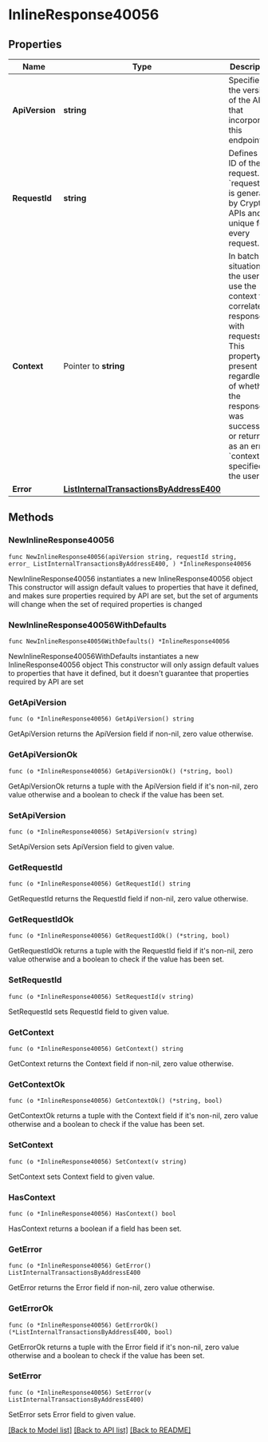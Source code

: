 # InlineResponse40056

## Properties

Name | Type | Description | Notes
------------ | ------------- | ------------- | -------------
**ApiVersion** | **string** | Specifies the version of the API that incorporates this endpoint. | 
**RequestId** | **string** | Defines the ID of the request. The &#x60;requestId&#x60; is generated by Crypto APIs and it&#39;s unique for every request. | 
**Context** | Pointer to **string** | In batch situations the user can use the context to correlate responses with requests. This property is present regardless of whether the response was successful or returned as an error. &#x60;context&#x60; is specified by the user. | [optional] 
**Error** | [**ListInternalTransactionsByAddressE400**](ListInternalTransactionsByAddressE400.md) |  | 

## Methods

### NewInlineResponse40056

`func NewInlineResponse40056(apiVersion string, requestId string, error_ ListInternalTransactionsByAddressE400, ) *InlineResponse40056`

NewInlineResponse40056 instantiates a new InlineResponse40056 object
This constructor will assign default values to properties that have it defined,
and makes sure properties required by API are set, but the set of arguments
will change when the set of required properties is changed

### NewInlineResponse40056WithDefaults

`func NewInlineResponse40056WithDefaults() *InlineResponse40056`

NewInlineResponse40056WithDefaults instantiates a new InlineResponse40056 object
This constructor will only assign default values to properties that have it defined,
but it doesn't guarantee that properties required by API are set

### GetApiVersion

`func (o *InlineResponse40056) GetApiVersion() string`

GetApiVersion returns the ApiVersion field if non-nil, zero value otherwise.

### GetApiVersionOk

`func (o *InlineResponse40056) GetApiVersionOk() (*string, bool)`

GetApiVersionOk returns a tuple with the ApiVersion field if it's non-nil, zero value otherwise
and a boolean to check if the value has been set.

### SetApiVersion

`func (o *InlineResponse40056) SetApiVersion(v string)`

SetApiVersion sets ApiVersion field to given value.


### GetRequestId

`func (o *InlineResponse40056) GetRequestId() string`

GetRequestId returns the RequestId field if non-nil, zero value otherwise.

### GetRequestIdOk

`func (o *InlineResponse40056) GetRequestIdOk() (*string, bool)`

GetRequestIdOk returns a tuple with the RequestId field if it's non-nil, zero value otherwise
and a boolean to check if the value has been set.

### SetRequestId

`func (o *InlineResponse40056) SetRequestId(v string)`

SetRequestId sets RequestId field to given value.


### GetContext

`func (o *InlineResponse40056) GetContext() string`

GetContext returns the Context field if non-nil, zero value otherwise.

### GetContextOk

`func (o *InlineResponse40056) GetContextOk() (*string, bool)`

GetContextOk returns a tuple with the Context field if it's non-nil, zero value otherwise
and a boolean to check if the value has been set.

### SetContext

`func (o *InlineResponse40056) SetContext(v string)`

SetContext sets Context field to given value.

### HasContext

`func (o *InlineResponse40056) HasContext() bool`

HasContext returns a boolean if a field has been set.

### GetError

`func (o *InlineResponse40056) GetError() ListInternalTransactionsByAddressE400`

GetError returns the Error field if non-nil, zero value otherwise.

### GetErrorOk

`func (o *InlineResponse40056) GetErrorOk() (*ListInternalTransactionsByAddressE400, bool)`

GetErrorOk returns a tuple with the Error field if it's non-nil, zero value otherwise
and a boolean to check if the value has been set.

### SetError

`func (o *InlineResponse40056) SetError(v ListInternalTransactionsByAddressE400)`

SetError sets Error field to given value.



[[Back to Model list]](../README.md#documentation-for-models) [[Back to API list]](../README.md#documentation-for-api-endpoints) [[Back to README]](../README.md)



